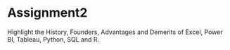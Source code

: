 # Assignment2
Highlight the History, Founders, Advantages and Demerits of Excel, Power BI, Tableau, Python, SQL and R.
